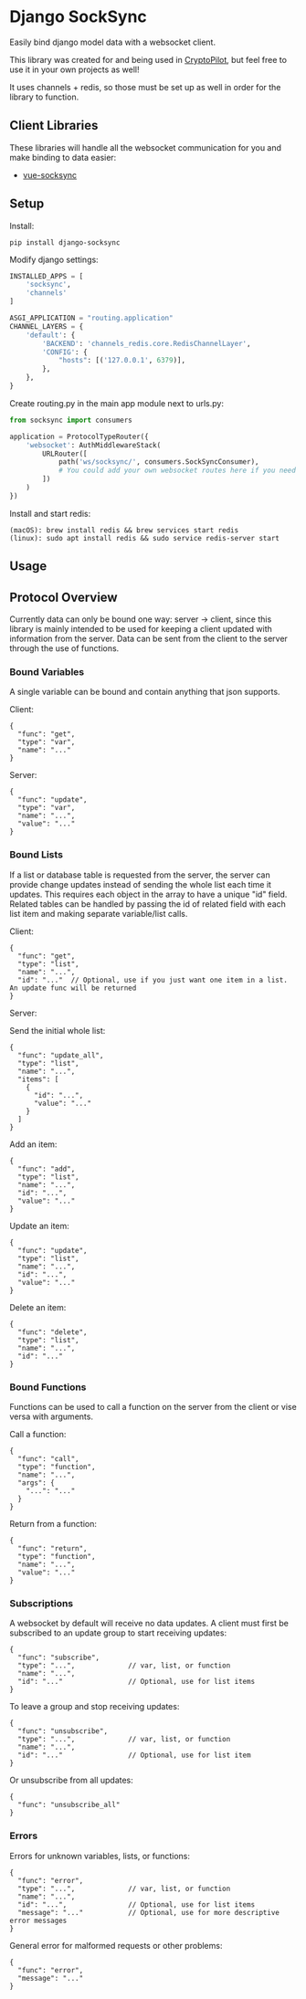 # Django SockSync
Easily bind django model data with a websocket client.

This library was created for and being used in [CryptoPilot](https://github.com/osum4est/cryptopilot), but feel free
to use it in your own projects as well!

It uses channels + redis, so those must be set up as well in order for the library to function.

## Client Libraries
These libraries will handle all the websocket communication for you and make binding to data easier:
* [vue-socksync](https://github.com/osum4est/vue-socksync)

## Setup
Install:
```
pip install django-socksync
```

Modify django settings:
```python
INSTALLED_APPS = [
    'socksync',
    'channels'
]

ASGI_APPLICATION = "routing.application"
CHANNEL_LAYERS = {
    'default': {
        'BACKEND': 'channels_redis.core.RedisChannelLayer',
        'CONFIG': {
            "hosts": [('127.0.0.1', 6379)],
        },
    },
}
```

Create routing.py in the main app module next to urls.py:
```python
from socksync import consumers

application = ProtocolTypeRouter({
    'websocket': AuthMiddlewareStack(
        URLRouter([
            path('ws/socksync/', consumers.SockSyncConsumer),
            # You could add your own websocket routes here if you need custom ones
        ])
    )
})
```

Install and start redis:
```
(macOS): brew install redis && brew services start redis
(linux): sudo apt install redis && sudo service redis-server start
```

## Usage

## Protocol Overview
Currently data can only be bound one way: server → client, since this library is mainly intended to be used for keeping
a client updated with information from the server. Data can be sent from the client to the server through the use of
functions.

### Bound Variables
A single variable can be bound and contain anything that json supports.

Client:
```json5
{
  "func": "get",
  "type": "var",
  "name": "..."
}
```

Server:
```json5
{
  "func": "update",
  "type": "var",
  "name": "...",
  "value": "..."
}
```

### Bound Lists
If a list or database table is requested from the server, the server can provide change updates instead of sending 
the whole list each time it updates. This requires each object in the array to have a unique "id" field. Related tables
can be handled by passing the id of related field with each list item and making separate variable/list calls.

Client:
```json5
{
  "func": "get",
  "type": "list",
  "name": "...",
  "id": "..."  // Optional, use if you just want one item in a list. An update func will be returned
}
```

Server:

Send the initial whole list:
```json5
{
  "func": "update_all",
  "type": "list",
  "name": "...",
  "items": [
    {
      "id": "...",
      "value": "..."
    }
  ]
}
```

Add an item:
```json5
{
  "func": "add",
  "type": "list",
  "name": "...",
  "id": "...",
  "value": "..."
}
```

Update an item:
```json5
{
  "func": "update",
  "type": "list",
  "name": "...",
  "id": "...",
  "value": "..."
}
```

Delete an item:
```json5
{
  "func": "delete",
  "type": "list",
  "name": "...",
  "id": "..."
}
```

### Bound Functions
Functions can be used to call a function on the server from the client or vise versa with arguments.

Call a function:
```json5
{
  "func": "call",
  "type": "function",
  "name": "...",
  "args": {
    "...": "..."
  }
}
```

Return from a function:
```json5
{
  "func": "return",
  "type": "function",
  "name": "...",
  "value": "..."
}
```

### Subscriptions
A websocket by default will receive no data updates. A client must first be subscribed to an update group to start
receiving updates:
```json5
{
  "func": "subscribe",
  "type": "...",             // var, list, or function
  "name": "...",
  "id": "..."                // Optional, use for list items
}
```
To leave a group and stop receiving updates:
```json5
{
  "func": "unsubscribe",
  "type": "...",             // var, list, or function
  "name": "...",
  "id": "..."                // Optional, use for list item
}
```
Or unsubscribe from all updates:
```json5
{
  "func": "unsubscribe_all"
}
```

### Errors
Errors for unknown variables, lists, or functions:
```json5
{
  "func": "error",
  "type": "...",             // var, list, or function
  "name": "...",
  "id": "...",               // Optional, use for list items
  "message": "..."           // Optional, use for more descriptive error messages
}
```

General error for malformed requests or other problems:
```json5
{
  "func": "error",
  "message": "..."
}
```
